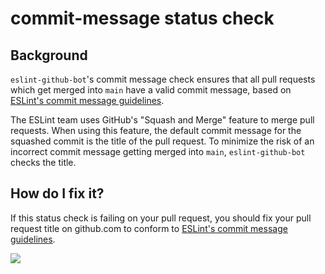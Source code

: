 # commit-message status check

## Background

`eslint-github-bot`'s commit message check ensures that all pull requests which get merged into `main` have a valid commit message, based on [ESLint's commit message guidelines](https://eslint.org/docs/developer-guide/contributing/pull-requests#step-2-make-your-changes).

The ESLint team uses GitHub's "Squash and Merge" feature to merge pull requests. When using this feature, the default commit message for the squashed commit is the title of the pull request. To minimize the risk of an incorrect commit message getting merged into `main`, `eslint-github-bot` checks the title.

## How do I fix it?

If this status check is failing on your pull request, you should fix your pull request title on github.com to conform to [ESLint's commit message guidelines](https://eslint.org/docs/developer-guide/contributing/pull-requests#step-2-make-your-changes).

![](./edit-pr-title-explanation.png)
